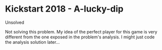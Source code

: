 # Kickstart 2018 - A-lucky-dip

Unsolved

Not solving this problem. My idea of the perfect player for this game
is very different from the one exposed in the problem's analysis.
I might just code the analysis solution later...
